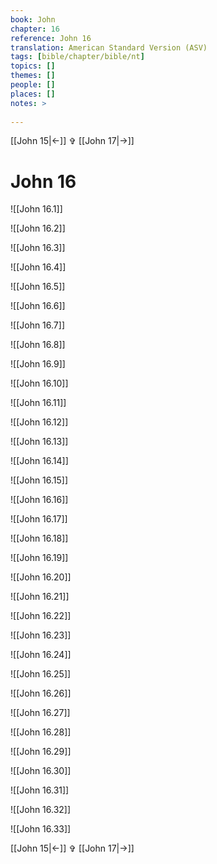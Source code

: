 ```yaml
---
book: John
chapter: 16
reference: John 16
translation: American Standard Version (ASV)
tags: [bible/chapter/bible/nt]
topics: []
themes: []
people: []
places: []
notes: >
  
---
```


[[John 15|<-]] ✞ [[John 17|->]]

# John 16

![[John 16.1]]

![[John 16.2]]

![[John 16.3]]

![[John 16.4]]

![[John 16.5]]

![[John 16.6]]

![[John 16.7]]

![[John 16.8]]

![[John 16.9]]

![[John 16.10]]

![[John 16.11]]

![[John 16.12]]

![[John 16.13]]

![[John 16.14]]

![[John 16.15]]

![[John 16.16]]

![[John 16.17]]

![[John 16.18]]

![[John 16.19]]

![[John 16.20]]

![[John 16.21]]

![[John 16.22]]

![[John 16.23]]

![[John 16.24]]

![[John 16.25]]

![[John 16.26]]

![[John 16.27]]

![[John 16.28]]

![[John 16.29]]

![[John 16.30]]

![[John 16.31]]

![[John 16.32]]

![[John 16.33]]

[[John 15|<-]] ✞ [[John 17|->]]
